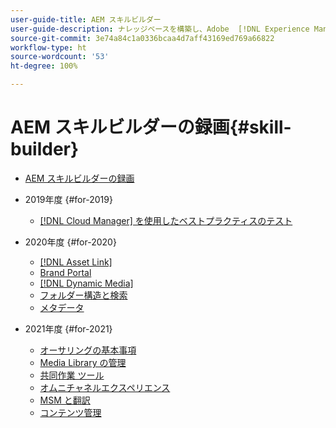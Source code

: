 ```yaml
---
user-guide-title: AEM スキルビルダー
user-guide-description: ナレッジベースを構築し、Adobe  [!DNL Experience Manager] への投資を最大化する録画ウェビナーシリーズ。
source-git-commit: 3e74a84c1a0336bcaa4d7aff43169ed769a66822
workflow-type: ht
source-wordcount: '53'
ht-degree: 100%

---
```



# AEM スキルビルダーの録画{#skill-builder}

* [AEM スキルビルダーの録画](overview.md)

* 2019年度 {#for-2019}
   * [ [!DNL Cloud Manager] を使用したベストプラクティスのテスト](./2019/cloud-manager-testing.md)
* 2020年度 {#for-2020}
   * [[!DNL Asset Link]](./2020/asset-link.md)
   * [Brand Portal](./2020/brand-portal.md)
   * [[!DNL Dynamic Media]](./2020/dynamic-media.md)
   * [フォルダー構造と検索](./2020/folder-structure-search.md)
   * [メタデータ](./2020/metadata.md)
* 2021年度 {#for-2021}
   * [オーサリングの基本事項](./2021/authoring-fundamentals.md)
   * [Media Library の管理](./2021/media-library-administration.md)
   * [共同作業 ツール](./2021/collaboration-tools.md)
   * [オムニチャネルエクスペリエンス](./2021/omnichannel-experiences.md)
   * [MSM と翻訳](./2021/multi-site-management-web-translation.md)
   * [コンテンツ管理](./2021/traditional-headless-content-management.md)

<!--

Articles must be added to this TOC file in order to render.

Use this list format to specify links to articles and section headings that expand and collapse in the left rail of the user guide.

An article link CANNOT be used as a section heading.
-->
